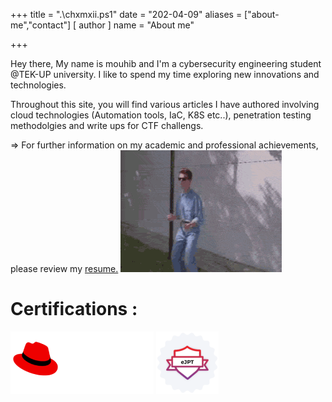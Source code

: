 +++
title = ".\\chxmxii.ps1"
date = "202-04-09"
aliases = ["about-me","contact"]
[ author ]
  name = "About me"

+++

Hey there, My name is mouhib and I'm a cybersecurity engineering student @TEK-UP university. I like to spend my time exploring new innovations and technologies.  

Throughout this site, you will find various articles I have authored involving cloud technologies (Automation tools, IaC, K8S etc..), penetration testing methodolgies and write ups for CTF challengs. 

=> For further information on my academic and professional achievements, please review my [resume.](../cv.pdf)
![](/nev.gif#center)

# Certifications :

![](/rhcsa.png#center)
![](/ejpt.png#center)


